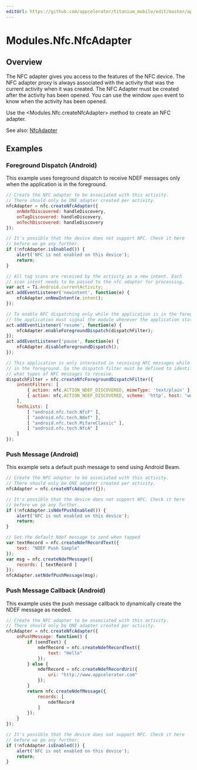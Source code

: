 ```yaml
---
editUrl: https://github.com/appcelerator/titanium_mobile/edit/master/apidoc/NfcAdapter.yml
---
```

# Modules.Nfc.NfcAdapter

<TypeHeader/>

## Overview

The NFC adapter gives you access to the features of the NFC device. The NFC adapter proxy is always
associated with the activity that was the current activity when it was created. The NFC Adapter must
be created after the activity has been opened. You can use the window `open` event to know when the
activity has been opened.

Use the <Modules.Nfc.createNfcAdapter> method to create an NFC adapter.

See also:
[NfcAdapter](http://developer.android.com/reference/android/nfc/NfcAdapter.html)

## Examples

### Foreground Dispatch (Android)

This example uses foreground dispatch to receive NDEF messages only when the application is in the foreground.

``` javascript
// Create the NFC adapter to be associated with this activity. 
// There should only be ONE adapter created per activity.
nfcAdapter = nfc.createNfcAdapter({
    onNdefDiscovered: handleDiscovery,
    onTagDiscovered: handleDiscovery,
    onTechDiscovered: handleDiscovery
});

// It's possible that the device does not support NFC. Check it here
// before we go any further.
if (!nfcAdapter.isEnabled()) {
    alert('NFC is not enabled on this device');
    return;
}

// All tag scans are received by the activity as a new intent. Each
// scan intent needs to be passed to the nfc adapter for processing.
var act = Ti.Android.currentActivity;
act.addEventListener('newintent', function(e) {
    nfcAdapter.onNewIntent(e.intent);
});

// To enable NFC dispatching only while the application is in the foreground,
// the application must signal the module whenever the application state changes.
act.addEventListener('resume', function(e) {
    nfcAdapter.enableForegroundDispatch(dispatchFilter);
});
act.addEventListener('pause', function(e) {
    nfcAdapter.disableForegroundDispatch();
});

// This application is only interested in receiving NFC messages while
// in the foreground. So the dispatch filter must be defined to identify
// what types of NFC messages to receive.
dispatchFilter = nfc.createNfcForegroundDispatchFilter({
    intentFilters: [
        { action: nfc.ACTION_NDEF_DISCOVERED, mimeType: 'text/plain' },
        { action: nfc.ACTION_NDEF_DISCOVERED, scheme: 'http', host: 'www.appcelerator.com' }
    ],
    techLists: [
        [ "android.nfc.tech.NfcF" ],
        [ "android.nfc.tech.Ndef" ],
        [ "android.nfc.tech.MifareClassic" ],
        [ "android.nfc.tech.NfcA" ]
    ]
});
```

### Push Message (Android)

This example sets a default push message to send using Android Beam.

``` javascript
// Create the NFC adapter to be associated with this activity. 
// There should only be ONE adapter created per activity.
nfcAdapter = nfc.createNfcAdapter({});

// It's possible that the device does not support NFC. Check it here
// before we go any further.
if (!nfcAdapter.isNdefPushEnabled()) {
    alert('NFC is not enabled on this device');
    return;
}

// Set the default Ndef message to send when tapped
var textRecord = nfc.createNdefRecordText({
    text: "NDEF Push Sample"
});
var msg = nfc.createNdefMessage({
    records: [ textRecord ]
});
nfcAdapter.setNdefPushMessage(msg);
```

### Push Message Callback (Android)

This example uses the push message callback to dynamically create the NDEF message as needed.

``` javascript
// Create the NFC adapter to be associated with this activity. 
// There should only be ONE adapter created per activity.
nfcAdapter = nfc.createNfcAdapter({
    onPushMessage: function() {
        if (sendText) {
            ndefRecord = nfc.createNdefRecordText({
                text: "Hello"
            });
        } else {
            ndefRecord = nfc.createNdefRecordUri({
                uri: "http://www.appcelerator.com"
            });
        }
        return nfc.createNdefMessage({
            records: [
                ndefRecord 
            ]
        });
    }
});

// It's possible that the device does not support NFC. Check it here
// before we go any further.
if (!nfcAdapter.isEnabled()) {
    alert('NFC is not enabled on this device');
    return;
}
```

<ApiDocs/>
